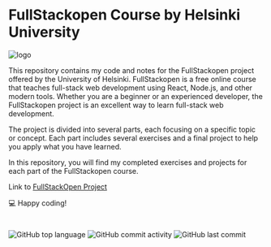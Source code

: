 # FullStackopen Course by Helsinki University

![logo](https://styles.redditmedia.com/t5_2lezj1/styles/communityIcon_k7ybuxlmkgu41.jpg)

This repository contains my code and notes for the FullStackopen project offered by the University of Helsinki. FullStackopen is a free online course that teaches full-stack web development using React, Node.js, and other modern tools. Whether you are a beginner or an experienced developer, the FullStackopen project is an excellent way to learn full-stack web development.

The project is divided into several parts, each focusing on a specific topic or concept. Each part includes several exercises and a final project to help you apply what you have learned.

In this repository, you will find my completed exercises and projects for each part of the FullStackopen course.

Link to [FullStackOpen Project](https://fullstackopen.com/en/)

:computer: Happy coding!

#

![GitHub top language](https://img.shields.io/github/languages/top/dkirichok/fullstack-open)
![GitHub commit activity](https://img.shields.io/github/commit-activity/m/dkirichok/fullstack-open)
![GitHub last commit](https://img.shields.io/github/last-commit/dkirichok/fullstack-open)

